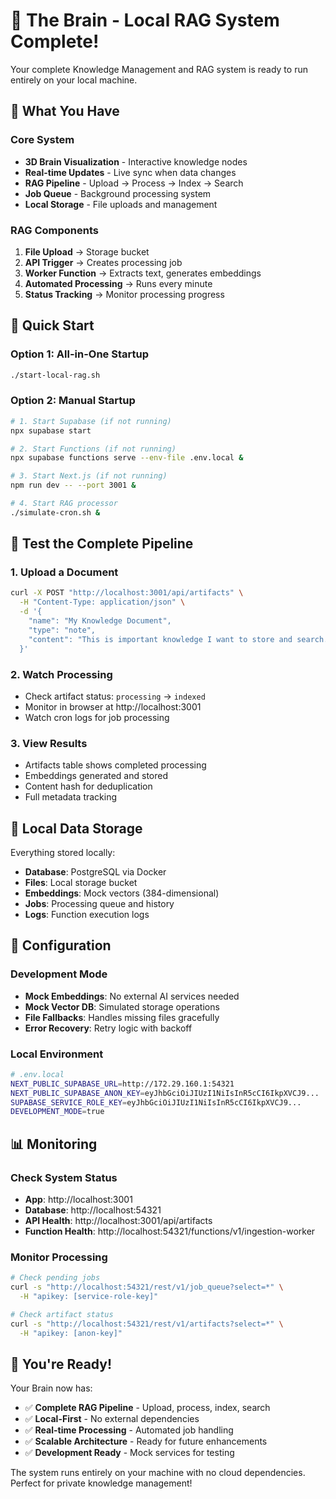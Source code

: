 # 🧠 The Brain - Local RAG System Complete!

Your complete Knowledge Management and RAG system is ready to run entirely on your local machine.

## 🎯 What You Have

### Core System
- **3D Brain Visualization** - Interactive knowledge nodes
- **Real-time Updates** - Live sync when data changes  
- **RAG Pipeline** - Upload → Process → Index → Search
- **Job Queue** - Background processing system
- **Local Storage** - File uploads and management

### RAG Components
1. **File Upload** → Storage bucket
2. **API Trigger** → Creates processing job
3. **Worker Function** → Extracts text, generates embeddings
4. **Automated Processing** → Runs every minute
5. **Status Tracking** → Monitor processing progress

## 🚀 Quick Start

### Option 1: All-in-One Startup
```bash
./start-local-rag.sh
```

### Option 2: Manual Startup
```bash
# 1. Start Supabase (if not running)
npx supabase start

# 2. Start Functions (if not running)
npx supabase functions serve --env-file .env.local &

# 3. Start Next.js (if not running)  
npm run dev -- --port 3001 &

# 4. Start RAG processor
./simulate-cron.sh &
```

## 🧪 Test the Complete Pipeline

### 1. Upload a Document
```bash
curl -X POST "http://localhost:3001/api/artifacts" \
  -H "Content-Type: application/json" \
  -d '{
    "name": "My Knowledge Document", 
    "type": "note", 
    "content": "This is important knowledge I want to store and search."
  }'
```

### 2. Watch Processing
- Check artifact status: `processing` → `indexed`
- Monitor in browser at http://localhost:3001
- Watch cron logs for job processing

### 3. View Results
- Artifacts table shows completed processing
- Embeddings generated and stored
- Content hash for deduplication
- Full metadata tracking

## 💾 Local Data Storage

Everything stored locally:
- **Database**: PostgreSQL via Docker
- **Files**: Local storage bucket  
- **Embeddings**: Mock vectors (384-dimensional)
- **Jobs**: Processing queue and history
- **Logs**: Function execution logs

## 🔧 Configuration

### Development Mode
- **Mock Embeddings**: No external AI services needed
- **Mock Vector DB**: Simulated storage operations
- **File Fallbacks**: Handles missing files gracefully
- **Error Recovery**: Retry logic with backoff

### Local Environment
```bash
# .env.local
NEXT_PUBLIC_SUPABASE_URL=http://172.29.160.1:54321
NEXT_PUBLIC_SUPABASE_ANON_KEY=eyJhbGciOiJIUzI1NiIsInR5cCI6IkpXVCJ9...
SUPABASE_SERVICE_ROLE_KEY=eyJhbGciOiJIUzI1NiIsInR5cCI6IkpXVCJ9...
DEVELOPMENT_MODE=true
```

## 📊 Monitoring

### Check System Status
- **App**: http://localhost:3001
- **Database**: http://localhost:54321  
- **API Health**: http://localhost:3001/api/artifacts
- **Function Health**: http://localhost:54321/functions/v1/ingestion-worker

### Monitor Processing
```bash
# Check pending jobs
curl -s "http://localhost:54321/rest/v1/job_queue?select=*" \
  -H "apikey: [service-role-key]"

# Check artifact status  
curl -s "http://localhost:54321/rest/v1/artifacts?select=*" \
  -H "apikey: [anon-key]"
```

## 🎉 You're Ready!

Your Brain now has:
- ✅ **Complete RAG Pipeline** - Upload, process, index, search
- ✅ **Local-First** - No external dependencies
- ✅ **Real-time Processing** - Automated job handling
- ✅ **Scalable Architecture** - Ready for future enhancements
- ✅ **Development Ready** - Mock services for testing

The system runs entirely on your machine with no cloud dependencies. Perfect for private knowledge management!